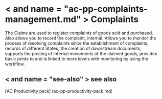 ﻿---
Title: "Complaints"
Author: Autocont
Ms. custom: on
Ms date: 02/26/2018
reviewer: Ms.
Ms. suite:
Ms. _pltfrm tgt:
Ms. topic: article
MS Sales: dynamics-nav-2018
Ms. translationtype: Human Translation
Ms. sourcegitcommit: 
Ms. openlocfilehash: 
Ms. contentlocale: cs-cz
Ms. lasthandoff: 02/26/2018

---

# < and name = "ac-pp-complaints-management.md" > </a> Complaints

The Claims are used to register complaints of goods sold and purchased. Also allows you to record the complaint, internal. Allows you to monitor the process of resolving complaints since the establishment of complaints, records of different States, the creation of downstream documents, supports the posting of internal movements of the claimed goods, provides basic prints to and is linked to more levels with monitoring by using the workflow.


## < and name = "see-also" > </a> see also  
[AC Productivity pack] (ac-pp-productivity-pack.md)  
